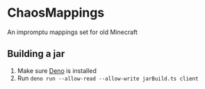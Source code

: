 # ChaosMappings
An impromptu mappings set for old Minecraft

## Building a jar

1. Make sure [Deno](https://deno.land) is installed
2. Run `deno run --allow-read --allow-write jarBuild.ts client`
